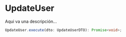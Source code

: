 # UpdateUser

Aqui va una descripción...

```typescript 
UpdateUser.execute(dto: UpdateUserDTO): Promise<void>;
```
